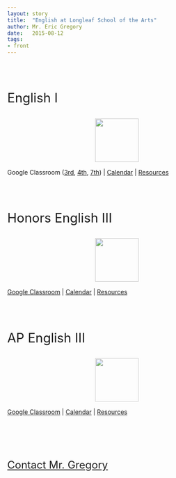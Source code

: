 ```yaml
---
layout: story
title:  "English at Longleaf School of the Arts"
author: Mr. Eric Gregory
date:   2015-08-12
tags: 
- front
---
```


<p style="font-size:22pt; padding-top:50px;">English I</p>
<img src="{{ "/images/9.png" | prepend: site.baseurl }}" style="width: 100px; display:block; margin-left:auto; margin-right:auto; margin-top:15px;margin-bottom:15px; opacity:0.9;">
Google Classroom (<a href="https://classroom.google.com/u/0/c/MTg0MTU1NTI5">3rd</a>, <a href="https://classroom.google.com/u/0/c/MTg0MTU1MTg4">4th</a>, <a href="https://classroom.google.com/u/0/c/MTg0MTUxODU3">7th</a>) | <a href="https://www.google.com/calendar/embed?src=longleafschool.com_oi8o6qitoke2rsugh0696nnbhk%40group.calendar.google.com&ctz=America/New_York">Calendar</a> | <a href="https://drive.google.com/folderview?id=0ByfnWK8S0C7NfkhRdEZ0T0ROZHZpUkhEczRuZmNVdUtMa0RHeFBfTHBzQUFSVnNSZlBZT00&usp=sharing">Resources</a>

<p style="font-size:22pt; padding-top:50px;">Honors English III</p>
<img src="{{ "/images/11.png" | prepend: site.baseurl }}" style="width: 100px; display:block; margin-left:auto; margin-right:auto; margin-top:15px;margin-bottom:15px; opacity:0.9;">
<a href="https://classroom.google.com/u/0/c/MTg0MTU3MDk5">Google Classroom</a> | <a href="https://www.google.com/calendar/embed?src=longleafschool.com_toohb57qff9ih95v6hh27oi1pg%40group.calendar.google.com&ctz=America/New_York">Calendar</a> | <a href="https://drive.google.com/folderview?id=0ByfnWK8S0C7NfmptSzdURlk3ZGwxSzE4dV90aHl1MF9VUk5iM2QzTnhnRHJTVE9vanE5Zlk&usp=sharing">Resources</a>

<p style="font-size:22pt; padding-top:50px;">AP English III</p>
<img src="{{ "/images/flag.jpg" | prepend: site.baseurl }}" style="width: 100px; display:block; margin-left:auto; margin-right:auto; margin-top:15px;margin-bottom:15px; opacity:0.8;">
<a href="https://classroom.google.com/u/0/c/MTgzMzQ0MDk3">Google Classroom</a> | <a href="https://www.google.com/calendar/embed?src=longleafschool.com_d2ng6qgogt6l72k7e2q45bgq7s%40group.calendar.google.com&ctz=America/New_York">Calendar</a> | <a href="https://drive.google.com/folderview?id=0ByfnWK8S0C7NflBwNnlaRUNIcUt3bUFtcmc1WGFKR3g3SGhZbG96eGFwUlRWQWx5cW9XWW8&usp=sharing">Resources</a>

<p style="font-size:18pt; padding-top:75px;">
<a href="https://docs.google.com/forms/d/1gaf6SF4qjZ-JVWDZEtj7kpDEVQHvTQcnPpBx4uixAQg/viewform">Contact Mr. Gregory</a>
</p>